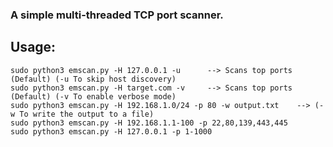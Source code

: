 ### A simple multi-threaded TCP port scanner.

## Usage:
   	sudo python3 emscan.py -H 127.0.0.1 -u      --> Scans top ports (Default) (-u To skip host discovery)
   	sudo python3 emscan.py -H target.com -v     --> Scans top ports (Default) (-v To enable verbose mode)
   	sudo python3 emscan.py -H 192.168.1.0/24 -p 80 -w output.txt    --> (-w To write the output to a file)
   	sudo python3 emscan.py -H 192.168.1.1-100 -p 22,80,139,443,445
   	sudo python3 emscan.py -H 127.0.0.1 -p 1-1000
